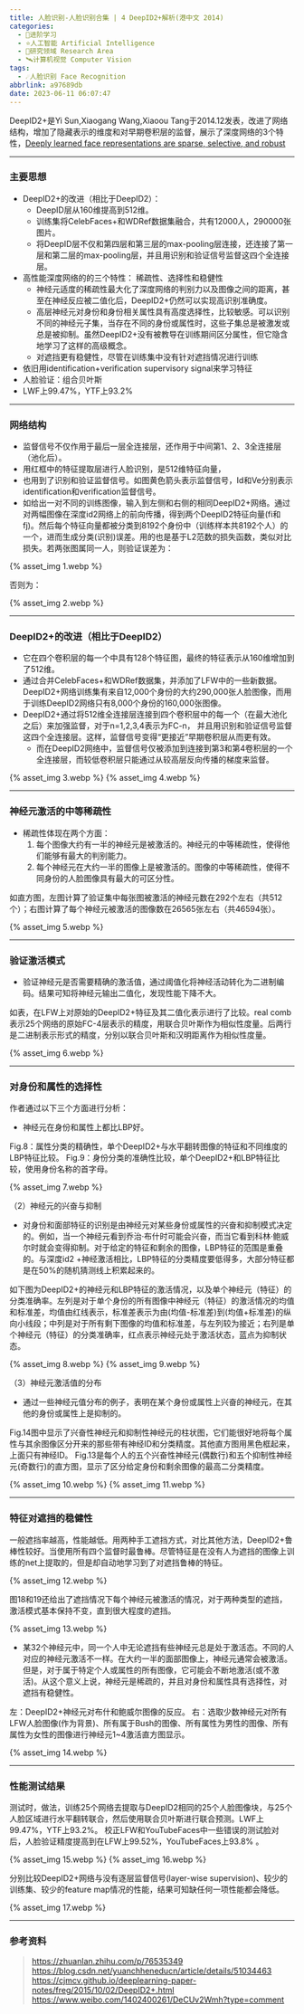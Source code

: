 ```yaml
---
title: 人脸识别-人脸识别合集 | 4 DeepID2+解析(港中文 2014)
categories:
  - 🌙进阶学习
  - ⭐人工智能 Artificial Intelligence
  - 💫研究领域 Research Area
  - 🛰️计算机视觉 Computer Vision
tags:
  - ☄️人脸识别 Face Recognition
abbrlink: a97689db
date: 2023-06-11 06:07:47
---
```


DeepID2+是Yi Sun,Xiaogang Wang,Xiaoou Tang于2014.12发表，改进了网络结构，增加了隐藏表示的维度和对早期卷积层的监督，展示了深度网络的3个特性，[Deeply learned face representations are sparse, selective, and robust](https://arxiv.org/abs/1412.1265)

<!--more-->

***

### 主要思想

- DeepID2+的改进（相比于DeepID2）：
    - DeepID层从160维提高到512维。
    - 训练集将CelebFaces+和WDRef数据集融合，共有12000人，290000张图片。
    - 将DeepID层不仅和第四层和第三层的max-pooling层连接，还连接了第一层和第二层的max-pooling层，并且用识别和验证信号监督这四个全连接层。
- 高性能深度网络的的三个特性： 稀疏性、选择性和稳健性
    - 神经元适度的稀疏性最大化了深度网络的判别力以及图像之间的距离，甚至在神经反应被二值化后，DeepID2+仍然可以实现高识别准确度。
    - 高层神经元对身份和身份相关属性具有高度选择性，比较敏感。可以识别不同的神经元子集，当存在不同的身份或属性时，这些子集总是被激发或总是被抑制。虽然DeepID2+没有被教导在训练期间区分属性，但它隐含地学习了这样的高级概念。
    - 对遮挡更有稳健性，尽管在训练集中没有针对遮挡情况进行训练
- 依旧用identification+verification supervisory signal来学习特征
- 人脸验证：组合贝叶斯
- LWF上99.47%，YTF上93.2%

***

### 网络结构

- 监督信号不仅作用于最后一层全连接层，还作用于中间第1、2、3全连接层（池化后）。
- 用红框中的特征提取层进行人脸识别，是512维特征向量，
- 也用到了识别和验证监督信号。如图黄色箭头表示监督信号，Id和Ve分别表示identification和verification监督信号。
- 如给出一对不同的训练图像，输入到左侧和右侧的相同DeepID2+网络。通过对两幅图像在深度id2网络上的前向传播，得到两个DeepID2特征向量(fi和fj)。然后每个特征向量都被分类到8192个身份中（训练样本共8192个人）的一个，进而生成分类(识别)误差。用的也是基于L2范数的损失函数，类似对比损失。若两张图属同一人，则验证误差为：

{% asset_img 1.webp %}

否则为：

{% asset_img 2.webp %}

***

### DeepID2+的改进（相比于DeepID2）

- 它在四个卷积层的每一个中具有128个特征图，最终的特征表示从160维增加到了512维。
- 通过合并CelebFaces+和WDRef数据集，并添加了LFW中的一些新数据。DeepID2+网络训练集有来自12,000个身份的大约290,000张人脸图像，而用于训练DeepID2网络只有8,000个身份的160,000张图像。
- DeepID2+通过将512维全连接层连接到四个卷积层中的每一个（在最大池化之后）来加强监督，对于n=1,2,3,4表示为FC-n， 并且用识别和验证信号监督这四个全连接层。这样，监督信号变得“更接近”早期卷积层从而更有效。
    - 而在DeepID2网络中，监督信号仅被添加到连接到第3和第4卷积层的一个全连接层，而较低卷积层只能通过从较高层反向传播的梯度来监督。

{% asset_img 3.webp %}
{% asset_img 4.webp %}

***

### 神经元激活的中等稀疏性

- 稀疏性体现在两个方面：
    1. 每个图像大约有一半的神经元是被激活的。神经元的中等稀疏性，使得他们能够有最大的判别能力。
    2. 每个神经元在大约一半的图像上是被激活的。图像的中等稀疏性，使得不同身份的人脸图像具有最大的可区分性。

如直方图，左图计算了验证集中每张图被激活的神经元数在292个左右（共512个）；右图计算了每个神经元被激活的图像数在26565张左右（共46594张）。

{% asset_img 5.webp %}

***

### 验证激活模式

- 验证神经元是否需要精确的激活值，通过阈值化将神经活动转化为二进制编码。结果可知将神经元输出二值化，发现性能下降不大。

如表，在LFW上对原始的DeepID2+特征及其二值化表示进行了比较。real comb表示25个网络的原始FC-4层表示的精度，用联合贝叶斯作为相似性度量。后两行是二进制表示形式的精度，分别以联合贝叶斯和汉明距离作为相似性度量。

{% asset_img 6.webp %}

***

### 对身份和属性的选择性

作者通过以下三个方面进行分析：

- 神经元在身份和属性上都比LBP好。

Fig.8：属性分类的精确性，单个DeepID2+与水平翻转图像的特征和不同维度的LBP特征比较。
Fig.9：身份分类的准确性比较，单个DeepID2+和LBP特征比较，使用身份名称的首字母。

{% asset_img 7.webp %}

（2）神经元的兴奋与抑制

- 对身份和面部特征的识别是由神经元对某些身份或属性的兴奋和抑制模式决定的。例如，当一个神经元看到乔治·布什时可能会兴奋，而当它看到科林·鲍威尔时就会变得抑制。对于给定的特征和剩余的图像，LBP特征的范围是重叠的。与深度id2 +神经激活相比，LBP特征的分类精度要低得多，大部分特征都是在50%的随机猜测线上积累起来的。

如下图为DeepID2+的神经元和LBP特征的激活情况，以及单个神经元（特征）的分类准确率。左列是对于单个身份的所有图像中神经元（特征）的激活情况的均值和标准差，均值由红线表示，标准差表示为由(均值-标准差)到(均值+标准差)的纵向小线段；中列是对于所有剩下图像的均值和标准差，与左列较为接近；右列是单个神经元（特征）的分类准确率，红点表示神经元处于激活状态，蓝点为抑制状态。

{% asset_img 8.webp %}
{% asset_img 9.webp %}

（3）神经元激活值的分布

- 通过一些神经元值分布的例子，表明在某个身份或属性上兴奋的神经元，在其他的身份或属性上是抑制的。

Fig.14图中显示了兴奋性神经元和抑制性神经元的柱状图，它们能很好地将每个属性与其余图像区分开来的那些带有神经ID和分类精度。其他直方图用黑色框起来，上面只有神经ID。
Fig.13是每个人的五个兴奋性神经元(偶数行)和五个抑制性神经元(奇数行)的直方图，显示了区分给定身份和剩余图像的最高二分类精度。

{% asset_img 10.webp %}
{% asset_img 11.webp %}

***

### 特征对遮挡的稳健性

一般遮挡率越高，性能越低。用两种手工遮挡方式，对比其他方法，DeepID2+鲁棒性较好。当使用所有四个监督时最鲁棒。尽管特征是在没有人为遮挡的图像上训练的net上提取的，但是却自动地学习到了对遮挡鲁棒的特征。

{% asset_img 12.webp %}

图18和19还给出了遮挡情况下每个神经元被激活的情况，对于两种类型的遮挡，激活模式基本保持不变，直到很大程度的遮挡。

{% asset_img 13.webp %}

- 某32个神经元中，同一个人中无论遮挡有些神经元总是处于激活态。不同的人对应的神经元激活不一样。在大约一半的面部图像上，神经元通常会被激活。但是，对于属于特定个人或属性的所有图像，它可能会不断地激活(或不激活)。从这个意义上说，神经元是稀疏的，并且对身份和属性具有选择性，对遮挡有稳健性。

左：DeepID2+神经元对布什和鲍威尔图像的反应。
右：选取少数神经元对所有LFW人脸图像(作为背景)、所有属于Bush的图像、所有属性为男性的图像、所有属性为女性的图像进行神经元1~4激活直方图显示。

{% asset_img 14.webp %}

***

### 性能测试结果

测试时，做法，训练25个网络去提取与DeepID2相同的25个人脸图像块，与25个人脸区域进行水平翻转联合，然后使用联合贝叶斯进行联合预测。LWF上99.47%，YTF上93.2%。
校正LFW和YouTubeFaces中一些错误的测试脸对后，人脸验证精度提高到在LFW上99.52%，YouTubeFaces上93.8% 。

{% asset_img 15.webp %}
{% asset_img 16.webp %}

分别比较DeepID2+网络与没有逐层监督信号(layer-wise supervision)、较少的训练集、较少的feature map情况的性能，结果可知缺任何一项性能都会降低。

{% asset_img 17.webp %}

***

### 参考资料

> <https://zhuanlan.zhihu.com/p/76535349>
> <https://blog.csdn.net/yuanchheneducn/article/details/51034463>
> <https://cjmcv.github.io/deeplearning-paper-notes/freg/2015/10/02/DeepID2+.html>
> <https://www.weibo.com/1402400261/DeCUv2Wmh?type=comment>
